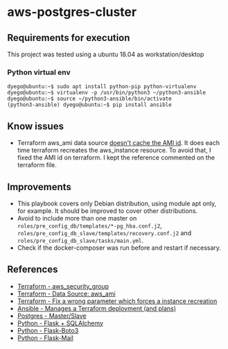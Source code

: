 # aws-postgres-cluster

## Requirements for execution

This project was tested using a ubuntu 18.04 as workstation/desktop

### Python virtual env

```text
dyego@ubuntu:~$ sudo apt install python-pip python-virtualenv
dyego@ubuntu:~$ virtualenv -p /usr/bin/python3 ~/python3-ansible
dyego@ubuntu:~$ source ~/python3-ansible/bin/activate
(python3-ansible) dyego@ubuntu:~$ pip install ansible
```

## Know issues

- Terraform aws_ami data source [doesn't cache the AMI id](https://github.com/hashicorp/terraform/issues/13749). It does each time terraform recreates the aws_instance resource. To avoid that, I fixed the AMI id on terraform. I kept the reference commented on the terraform file.

## Improvements

- This playbook covers only Debian distribution, using module apt only, for example. It should be improved to cover other distributions.
- Avoid to include more than one master on `roles/pre_config_db/templates/*-pg_hba.conf.j2`, `roles/pre_config_db_slave/templates/recovery.conf.j2` and `roles/pre_config_db_slave/tasks/main.yml`.
- Check if the docker-composer was run before and restart if necessary.

## References

- [Terraform - aws_security_group](https://www.terraform.io/docs/providers/aws/r/security_group.html)
- [Terraform - Data Source: aws_ami](https://www.terraform.io/docs/providers/aws/d/ami.html)
- [Terraform - Fix a wrong parameter which forces a instance recreation](https://github.com/hashicorp/terraform/issues/13749)
- [Ansible - Manages a Terraform deployment (and plans)](https://docs.ansible.com/ansible/devel/modules/terraform_module.html)
- [Postgres - Master/Slave](https://blog.raveland.org/post/postgresql_sr/)
- [Python - Flask + SQLAlchemy](http://blog.sahildiwan.com/posts/flask-and-postgresql-app-deployed-on-heroku/)
- [Python - Flask-Boto3](https://github.com/Ketouem/flask-boto3)
- [Python - Flask-Mail](https://pythonhosted.org/Flask-Mail/)